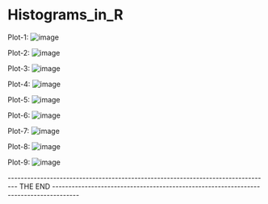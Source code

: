# Histograms_in_R

Plot-1: 
![image](https://user-images.githubusercontent.com/62785524/142581915-e7b2daf7-102b-4698-bb57-5c5f46eb9dae.png)

Plot-2:
![image](https://user-images.githubusercontent.com/62785524/142581973-00d414bc-b691-4aeb-828c-0351eaf70a79.png)

Plot-3:
![image](https://user-images.githubusercontent.com/62785524/142582119-0d5d4d62-8cd5-44e8-b3aa-f7816beeefb2.png)

Plot-4:
![image](https://user-images.githubusercontent.com/62785524/142582232-7a3555e8-51fb-420e-b81d-700426a51277.png)

Plot-5:
![image](https://user-images.githubusercontent.com/62785524/142582307-a1fefa44-51e2-437a-af7b-6a32644e15f9.png)

Plot-6:
![image](https://user-images.githubusercontent.com/62785524/142582416-0e33cd3c-9346-4845-ae91-8631d6f435ca.png)

Plot-7:
![image](https://user-images.githubusercontent.com/62785524/142582678-01b78771-fc35-4a7e-82c2-69b932b32cb4.png)

Plot-8:
![image](https://user-images.githubusercontent.com/62785524/142582860-6626acfc-1be3-4667-a98f-c615f4005c70.png)

Plot-9:
![image](https://user-images.githubusercontent.com/62785524/142582944-97cf0f83-c219-4b8d-8a69-66ac9fd07c55.png)


--------------------------------------------------------------------------------- THE END --------------------------------------------------------------------------------------
